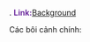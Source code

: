 .
<span style="font-weight:bold; color:rgb(112, 48, 160)">Link:</span>[Background](file:///D:%5CPROJECTS%5CPan&Beri%5C1.Project%20Setup%5C5.Art%20Design%5CBackground)

Các bôi cảnh chính: